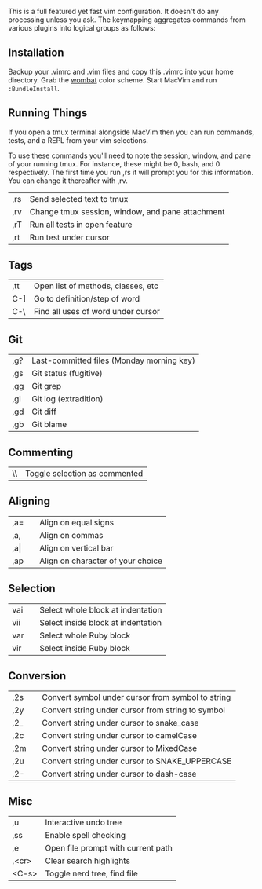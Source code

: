 This is a full featured yet fast vim configuration. It doesn't do any
processing unless you ask. The keymapping aggregates commands from
various plugins into logical groups as follows:

Installation
------------

Backup your .vimrc and .vim files and copy this .vimrc into your home
directory. Grab the [wombat](https://github.com/ekevin/wombat) color
scheme. Start MacVim and run `:BundleInstall`.


Running Things
--------------

If you open a tmux terminal alongside MacVim then you can run commands,
tests, and a REPL from your vim selections.

To use these commands you'll need to note the session, window, and
pane of your running tmux. For instance, these might be 0, bash, and 0
respectively. The first time you run ,rs it will prompt you for this
information. You can change it thereafter with ,rv.

<table>
<tbody>
  <tr>
    <td>,rs</td><td>Send selected text to tmux</td>
  </tr>
  <tr>
    <td>,rv</td><td>Change tmux session, window, and pane attachment</td>
  </tr>
  <tr>
    <td>,rT</td><td>Run all tests in open feature</td>
  </tr>
  <tr>
    <td>,rt</td><td>Run test under cursor</td>
  </tr>
</tbody>
</table>

Tags
----

<table>
<tbody>
  <tr>
    <td>,tt</td><td>Open list of methods, classes, etc</td>
  </tr>
  <tr>
    <td>C-]</td><td>Go to definition/step of word</td>
  </tr>
  <tr>
    <td>C-\</td><td>Find all uses of word under cursor</td>
  </tr>
</tbody>
</table>

Git
---

<table>
<tbody>
  <tr>
    <td>,g?</td><td>Last-committed files (Monday morning key)</td>
  </tr>
  <tr>
    <td>,gs</td><td>Git status (fugitive)</td>
  </tr>
  <tr>
    <td>,gg</td><td>Git grep</td>
  </tr>
  <tr>
    <td>,gl</td><td>Git log (extradition)</td>
  </tr>
  <tr>
    <td>,gd</td><td>Git diff</td>
  </tr>
  <tr>
    <td>,gb</td><td>Git blame</td>
  </tr>
</tbody>
</table>

Commenting
----------

<table>
<tbody>
  <tr>
    <td>\\</td><td>Toggle selection as commented</td>
  </tr>
</tbody>
</table>

Aligning
--------

<table>
<tbody>
  <tr>
    <td>,a=<td><td>Align on equal signs</td>
  </tr>
  <tr>
    <td>,a,<td><td>Align on commas</td>
  </tr>
  <tr>
    <td>,a|<td><td>Align on vertical bar</td>
  </tr>
  <tr>
    <td>,ap<td><td>Align on character of your choice</td>
  </tr>
</tbody>
</table>

Selection
---------

<table>
<tbody>
  <tr>
    <td>vai<td><td>Select whole block at indentation</td>
  </tr>
  <tr>
    <td>vii<td><td>Select inside block at indentation</td>
  </tr>
  <tr>
    <td>var<td><td>Select whole Ruby block</td>
  </tr>
  <tr>
    <td>vir<td><td>Select inside Ruby block</td>
  </tr>
</tbody>
</table>

Conversion
----------

<table>
<tbody>
  <tr>
    <td>,2s<td><td>Convert symbol under cursor from symbol to string</td>
  </tr>
  <tr>
    <td>,2y<td><td>Convert string under cursor from string to symbol</td>
  </tr>
  <tr>
    <td>,2_<td><td>Convert string under cursor to snake_case</td>
  </tr>
  <tr>
    <td>,2c<td><td>Convert string under cursor to camelCase</td>
  </tr>
  <tr>
    <td>,2m<td><td>Convert string under cursor to MixedCase</td>
  </tr>
  <tr>
    <td>,2u<td><td>Convert string under cursor to SNAKE_UPPERCASE</td>
  </tr>
  <tr>
    <td>,2-<td><td>Convert string under cursor to dash-case</td>
  </tr>
</tbody>
</table>

Misc
----

<table>
<tbody>
  <tr>
    <td>,u</td><td>Interactive undo tree</td>
  </tr>
  <tr>
    <td>,ss</td><td>Enable spell checking</td>
  </tr>
  <tr>
    <td>,e</td><td>Open file prompt with current path</td>
  </tr>
  <tr>
    <td>,&lt;cr&gt;</td><td>Clear search highlights</td>
  </tr>
  <tr>
    <td>&lt;C-s&gt;</td><td>Toggle nerd tree, find file</td>
  </tr>
</tbody>
</table>
